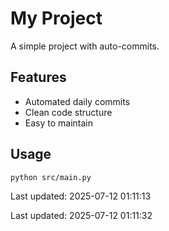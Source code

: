 # My Project

A simple project with auto-commits.

## Features
- Automated daily commits
- Clean code structure
- Easy to maintain

## Usage
```bash
python src/main.py
```


Last updated: 2025-07-12 01:11:13


Last updated: 2025-07-12 01:11:32
